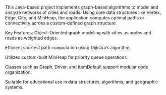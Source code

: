 
This Java-based project implements graph-based algorithms to model and analyze networks of cities and roads. Using core data structures like Vertex, Edge, City, and MinHeap,
the application computes optimal paths or connectivity across a custom-defined graph structure.

Key Features:
Object-Oriented graph modeling with cities as nodes and roads as weighted edges.

Efficient shortest path computation using Dijkstra’s algorithm.

Utilizes custom-built MinHeap for priority queue operations.

Classes such as Graph, Driver, and ItemDefault support modular code organization.

Suitable for educational use in data structures, algorithms, and geographic systems.

